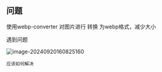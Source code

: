 ## 问题

使用webp-converter 对图片进行 转换 为webp格式，减少大小

遇到问题

![image-20240920160825160](https://cdn.liboqiao.top/markdown/image-20240920160825160.png)

```
应该如何解决
```

